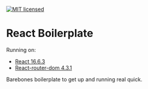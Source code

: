 [![MIT licensed](https://img.shields.io/badge/license-MIT-blue.svg)](https://raw.githubusercontent.com/edisonchee/slimbot/master/LICENSE)

# React Boilerplate

Running on:
* [React 16.6.3](https://github.com/facebook/react)
* [React-router-dom 4.3.1](https://github.com/ReactTraining/react-router/tree/master/packages/react-router-dom)

Barebones boilerplate to get up and running real quick.